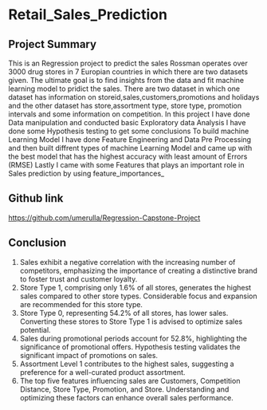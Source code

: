 # Retail_Sales_Prediction

## Project Summary
 This is an Regression project to predict the sales 
 Rossman operates over 3000 drug stores in 7 Europian countries in which there are two datasets given. The ultimate goal is to find insights from the data and fit machine learning model to pridict the sales. There are two dataset in which one dataset has information on storeid,sales,customers,promotions and holidays and the other dataset has store,assortment type, store type, promotion intervals and some information on competition.
In this project I have done Data manipulation and conducted basic Exploratory data Analysis 
I have done some Hypothesis testing to get some conclusions
To build machine Learning Model I have done Feature Engineering and Data Pre Processing and then built diffrent types of machine Learning Model and came up with the best model that has the highest accuracy with least amount of Errors (RMSE)
Lastly I came with some Features that plays an important role in Sales prediction by using feature_importances_

## Github link
https://github.com/umerulla/Regression-Capstone-Project

## Conclusion
1. Sales exhibit a negative correlation with the increasing number of competitors, emphasizing the importance of creating a distinctive brand to foster trust and customer loyalty.
2. Store Type 1, comprising only 1.6% of all stores, generates the highest sales compared to other store types. Considerable focus and expansion are recommended for this store type.
3. Store Type 0, representing 54.2% of all stores, has lower sales. Converting these stores to Store Type 1 is advised to optimize sales potential.
4. Sales during promotional periods account for 52.8%, highlighting the significance of promotional offers. Hypothesis testing validates the significant impact of promotions on sales.
5. Assortment Level 1 contributes to the highest sales, suggesting a preference for a well-curated product assortment.
6. The top five features influencing sales are Customers, Competition Distance, Store Type, Promotion, and Store. Understanding and optimizing these factors can enhance overall sales performance.
